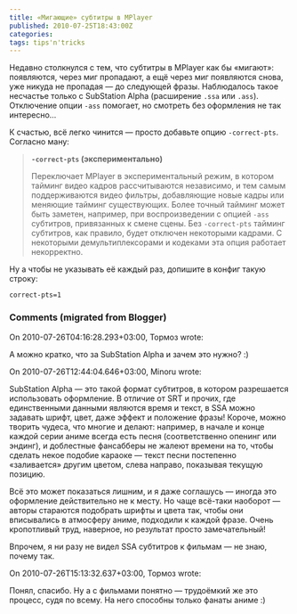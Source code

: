 ```yaml
---
title: «Мигающие» субтитры в MPlayer
published: 2010-07-25T18:43:00Z
categories: 
tags: tips'n'tricks
---
```


Недавно столкнулся с тем, что субтитры в MPlayer как бы «мигают»: появляются, через миг пропадают, а ещё через миг появляются снова, уже никуда не пропадая — до следующей фразы. Наблюдалось такое несчастье только с SubStation Alpha (расширение <code>.ssa</code> или <code>.ass</code>). Отключение опции <code>-ass</code> помогает, но смотреть без оформления не так интересно…

К счастью, всё легко чинится — просто добавьте опцию <code>-correct-pts</code>. Согласно ману:

> **`-correct-pts` (экспериментально)**
>
> Переключает MPlayer в экспериментальный  режим, в котором тайминг видео
> кадров рассчитываются независимо, и тем самым поддерживаются видео фильтры,
> добавляющие новые кадры или меняющие тайминг существующих. Более точный
> тайминг может быть заметен, например, при воспроизведении с опцией `-ass`
> субтитров, привязанных к смене сцены. Без `-correct-pts` тайминг субтитров,
> как правило, будет отключен некоторыми кадрами. С некоторыми
> демультиплексорами и кодеками эта опция работает некорректно.

Ну а чтобы не указывать её каждый раз, допишите в конфиг такую строку:
```
correct-pts=1
```

<h3 id='hakyll-convert-comments-title'>Comments (migrated from Blogger)</h3>
<div class='hakyll-convert-comment'>
<p class='hakyll-convert-comment-date'>On 2010-07-26T04:16:28.293+03:00, Тормоз wrote:</p>
<p class='hakyll-convert-comment-body'>
А можно кратко, что за SubStation Alpha и зачем это нужно? :)
</p>
</div>

<div class='hakyll-convert-comment'>
<p class='hakyll-convert-comment-date'>On 2010-07-26T12:44:04.646+03:00, Minoru wrote:</p>
<p class='hakyll-convert-comment-body'>
SubStation Alpha — это такой формат субтитров, в котором разрешается использовать оформление. В отличие от SRT и прочих, где единственными данными являются время и текст, в SSA можно задавать шрифт, цвет, даже эффект и положение фразы! Короче, можно творить чудеса, что многие и делают: например, в начале и конце каждой серии аниме всегда есть песня (соответственно опенинг или эндинг), и доблестные фансабберы не жалеют времени на то, чтобы сделать некое подобие караоке — текст песни постепенно «заливается» другим цветом, слева направо, показывая текущую позицию.

Всё это может показаться лишним, и я даже соглашусь — иногда это оформление действительно не к месту. Но чаще всё-таки наоборот — авторы стараются подобрать шрифты и цвета так, чтобы они вписывались в атмосферу аниме, подходили к каждой фразе. Очень кропотливый труд, наверное, но результат просто замечательный!

Впрочем, я ни разу не видел SSA субтитров к фильмам — не знаю, почему так.
</p>
</div>

<div class='hakyll-convert-comment'>
<p class='hakyll-convert-comment-date'>On 2010-07-26T15:13:32.637+03:00, Тормоз wrote:</p>
<p class='hakyll-convert-comment-body'>
Понял, спасибо. Ну а с фильмами понятно — трудоёмкий же это процесс, судя по всему. На него способны только фанаты аниме :)
</p>
</div>



